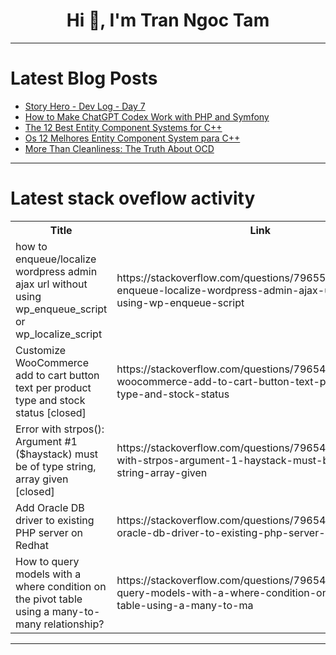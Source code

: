 <h1 align="center">Hi 👋, I'm Tran Ngoc Tam</h1>

---

# Latest Blog Posts 
<!-- BLOG-POST-LIST:START -->
- [Story Hero - Dev Log - Day 7](https://dev.to/danielreiling/story-hero-dev-log-day-7-1dl6)
- [How to Make ChatGPT Codex Work with PHP and Symfony](https://dev.to/javiereguiluz/how-to-make-chatgpt-codex-work-with-php-and-symfony-4lj8)
- [The 12 Best Entity Component Systems for C++](https://dev.to/marcosplusplus/the-12-best-entity-component-systems-for-c-98h)
- [Os 12 Melhores Entity Component System para C++](https://dev.to/marcosplusplus/os-12-melhores-entity-component-system-para-c-50p4)
- [More Than Cleanliness: The Truth About OCD](https://dev.to/vitalhealthpsychiatry_846/more-than-cleanliness-the-truth-about-ocd-4n0f)
<!-- BLOG-POST-LIST:END -->

---

# Latest stack oveflow activity
<table>
  <tr><th>Title</th><th>Link</th></tr>
  <!-- STACKOVERFLOW:START --><tr><td>how to enqueue/localize wordpress admin ajax url without using wp_enqueue_script or wp_localize_script</td><td>https://stackoverflow.com/questions/79655231/how-to-enqueue-localize-wordpress-admin-ajax-url-without-using-wp-enqueue-script</td></tr><tr><td>Customize WooCommerce add to cart button text per product type and stock status [closed]</td><td>https://stackoverflow.com/questions/79654907/customize-woocommerce-add-to-cart-button-text-per-product-type-and-stock-status</td></tr><tr><td>Error with strpos&lpar;&rpar;: Argument #1 &lpar;$haystack&rpar; must be of type string, array given [closed]</td><td>https://stackoverflow.com/questions/79654812/error-with-strpos-argument-1-haystack-must-be-of-type-string-array-given</td></tr><tr><td>Add Oracle DB driver to existing PHP server on Redhat</td><td>https://stackoverflow.com/questions/79654452/add-oracle-db-driver-to-existing-php-server-on-redhat</td></tr><tr><td>How to query models with a where condition on the pivot table using a many-to-many relationship?</td><td>https://stackoverflow.com/questions/79654400/how-to-query-models-with-a-where-condition-on-the-pivot-table-using-a-many-to-ma</td></tr><!-- STACKOVERFLOW:END -->
</table>

---



